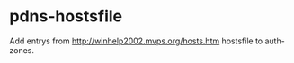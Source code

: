 pdns-hostsfile
==============

Add entrys from http://winhelp2002.mvps.org/hosts.htm hostsfile to auth-zones.